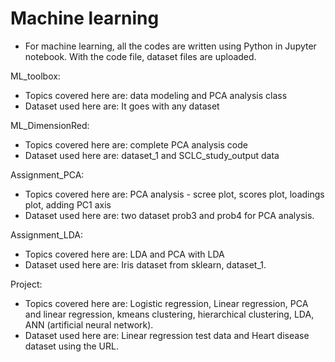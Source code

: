 # Machine learning

- For machine learning, all the codes are written using Python in Jupyter notebook. With the code file, dataset files are uploaded.

ML_toolbox:

- Topics covered here are: data modeling and PCA analysis class 
- Dataset used here are: It goes with any dataset

ML_DimensionRed:

- Topics covered here are: complete PCA analysis code
- Dataset used here are: dataset_1 and SCLC_study_output data

Assignment_PCA:

- Topics covered here are: PCA analysis - scree plot, scores plot, loadings plot, adding PC1 axis
- Dataset used here are: two dataset prob3 and prob4 for PCA analysis.

Assignment_LDA:

- Topics covered here are: LDA and PCA with LDA
- Dataset used here are: Iris dataset from sklearn, dataset_1.

Project:

- Topics covered here are: Logistic regression, Linear regression, PCA and linear regression, kmeans clustering, hierarchical clustering, LDA, ANN (artificial neural network).
- Dataset used here are: Linear regression test data and Heart disease dataset using the URL.



